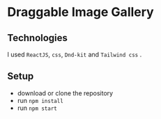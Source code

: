 # Draggable Image Gallery

## Technologies

I used `ReactJS`, `css`, `Dnd-kit` and `Tailwind css` .

## Setup

- download or clone the repository
- run `npm install`
- run `npm start`
